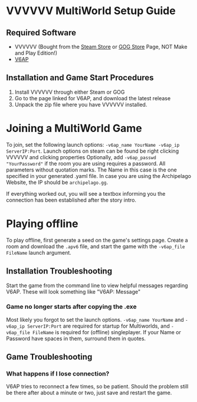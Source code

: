 # VVVVVV MultiWorld Setup Guide

## Required Software

- VVVVVV (Bought from the [Steam Store](https://store.steampowered.com/app/70300/VVVVVV/) or [GOG Store](https://www.gog.com/game/vvvvvv) Page, NOT Make and Play Edition!)
- [V6AP](https://github.com/N00byKing/VVVVVV/releases)

## Installation and Game Start Procedures

1. Install VVVVVV through either Steam or GOG
2. Go to the page linked for V6AP, and download the latest release
3. Unpack the zip file where you have VVVVVV installed.

# Joining a MultiWorld Game

To join, set the following launch options: `-v6ap_name YourName -v6ap_ip ServerIP:Port`. Launch options on steam can be found be right clicking VVVVVV and clicking properties 
Optionally, add `-v6ap_passwd "YourPassword"` if the room you are using requires a password. All parameters without quotation marks.
The Name in this case is the one specified in your generated .yaml file.
In case you are using the Archipelago Website, the IP should be `archipelago.gg`.

If everything worked out, you will see a textbox informing you the connection has been established after the story intro.

# Playing offline

To play offline, first generate a seed on the game's settings page.
Create a room and download the `.apv6` file, and start the game with the `-v6ap_file FileName` launch argument.

## Installation Troubleshooting

Start the game from the command line to view helpful messages regarding V6AP. These will look something like "V6AP: Message"

### Game no longer starts after copying the .exe

Most likely you forgot to set the launch options. `-v6ap_name YourName` and `-v6ap_ip ServerIP:Port` are required for startup for Multiworlds, and
`-v6ap_file FileName` is required for (offline) singleplayer.
If your Name or Password have spaces in them, surround them in quotes.

## Game Troubleshooting

### What happens if I lose connection?

V6AP tries to reconnect a few times, so be patient.
Should the problem still be there after about a minute or two, just save and restart the game.
